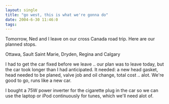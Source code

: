 ```yaml
---
layout: single
title: "go west, this is what we're gonna do"
date: 2004-6-30 11:46:0
tags: 
---
```


Tomorrow, Ned and I leave on our cross Canada road trip. Here are our planned stops.

Ottawa, Sault Saint Marie, Dryden, Regina and Calgary

I had to get the car fixed before we leave .. our plan was to leave today, but the car took longer than I had anticipated. It needed: a new head gasket, head needed to be planed, valve job and oil change, total cost .. alot. We're good to go, runs like a new car.

I bought a 75W power inverter for the cigarette plug in the car so we can use the laptop or iPod continuously for tunes, which we'll need alot of.



